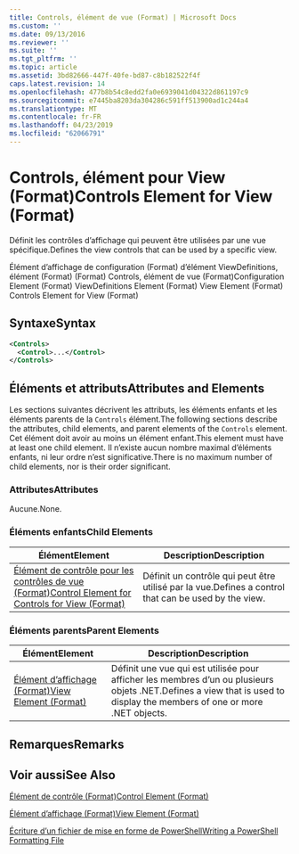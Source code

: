 ```yaml
---
title: Controls, élément de vue (Format) | Microsoft Docs
ms.custom: ''
ms.date: 09/13/2016
ms.reviewer: ''
ms.suite: ''
ms.tgt_pltfrm: ''
ms.topic: article
ms.assetid: 3bd82666-447f-40fe-bd87-c8b182522f4f
caps.latest.revision: 14
ms.openlocfilehash: 477b8b54c8edd2fa0e6939041d04322d861197c9
ms.sourcegitcommit: e7445ba8203da304286c591ff513900ad1c244a4
ms.translationtype: MT
ms.contentlocale: fr-FR
ms.lasthandoff: 04/23/2019
ms.locfileid: "62066791"
---
```

# <a name="controls-element-for-view-format"></a><span data-ttu-id="836f8-102">Controls, élément pour View (Format)</span><span class="sxs-lookup"><span data-stu-id="836f8-102">Controls Element for View (Format)</span></span>

<span data-ttu-id="836f8-103">Définit les contrôles d’affichage qui peuvent être utilisées par une vue spécifique.</span><span class="sxs-lookup"><span data-stu-id="836f8-103">Defines the view controls that can be used by a specific view.</span></span>

<span data-ttu-id="836f8-104">Élément d’affichage de configuration (Format) d’élément ViewDefinitions, élément (Format) (Format) Controls, élément de vue (Format)</span><span class="sxs-lookup"><span data-stu-id="836f8-104">Configuration Element (Format) ViewDefinitions Element (Format) View Element (Format) Controls Element for View (Format)</span></span>

## <a name="syntax"></a><span data-ttu-id="836f8-105">Syntaxe</span><span class="sxs-lookup"><span data-stu-id="836f8-105">Syntax</span></span>

```xml
<Controls>
  <Control>...</Control>
</Controls>
```

## <a name="attributes-and-elements"></a><span data-ttu-id="836f8-106">Éléments et attributs</span><span class="sxs-lookup"><span data-stu-id="836f8-106">Attributes and Elements</span></span>

<span data-ttu-id="836f8-107">Les sections suivantes décrivent les attributs, les éléments enfants et les éléments parents de la `Controls` élément.</span><span class="sxs-lookup"><span data-stu-id="836f8-107">The following sections describe the attributes, child elements, and parent elements of the `Controls` element.</span></span> <span data-ttu-id="836f8-108">Cet élément doit avoir au moins un élément enfant.</span><span class="sxs-lookup"><span data-stu-id="836f8-108">This element must have at least one child element.</span></span> <span data-ttu-id="836f8-109">Il n’existe aucun nombre maximal d’éléments enfants, ni leur ordre n’est significative.</span><span class="sxs-lookup"><span data-stu-id="836f8-109">There is no maximum number of child elements, nor is their order significant.</span></span>

### <a name="attributes"></a><span data-ttu-id="836f8-110">Attributes</span><span class="sxs-lookup"><span data-stu-id="836f8-110">Attributes</span></span>

<span data-ttu-id="836f8-111">Aucune.</span><span class="sxs-lookup"><span data-stu-id="836f8-111">None.</span></span>

### <a name="child-elements"></a><span data-ttu-id="836f8-112">Éléments enfants</span><span class="sxs-lookup"><span data-stu-id="836f8-112">Child Elements</span></span>

|<span data-ttu-id="836f8-113">Élément</span><span class="sxs-lookup"><span data-stu-id="836f8-113">Element</span></span>|<span data-ttu-id="836f8-114">Description</span><span class="sxs-lookup"><span data-stu-id="836f8-114">Description</span></span>|
|-------------|-----------------|
|[<span data-ttu-id="836f8-115">Élément de contrôle pour les contrôles de vue (Format)</span><span class="sxs-lookup"><span data-stu-id="836f8-115">Control Element for Controls for View (Format)</span></span>](./control-element-for-controls-for-view-format.md)|<span data-ttu-id="836f8-116">Définit un contrôle qui peut être utilisé par la vue.</span><span class="sxs-lookup"><span data-stu-id="836f8-116">Defines a control that can be used by the view.</span></span>|

### <a name="parent-elements"></a><span data-ttu-id="836f8-117">Éléments parents</span><span class="sxs-lookup"><span data-stu-id="836f8-117">Parent Elements</span></span>

|<span data-ttu-id="836f8-118">Élément</span><span class="sxs-lookup"><span data-stu-id="836f8-118">Element</span></span>|<span data-ttu-id="836f8-119">Description</span><span class="sxs-lookup"><span data-stu-id="836f8-119">Description</span></span>|
|-------------|-----------------|
|[<span data-ttu-id="836f8-120">Élément d’affichage (Format)</span><span class="sxs-lookup"><span data-stu-id="836f8-120">View Element (Format)</span></span>](./view-element-format.md)|<span data-ttu-id="836f8-121">Définit une vue qui est utilisée pour afficher les membres d’un ou plusieurs objets .NET.</span><span class="sxs-lookup"><span data-stu-id="836f8-121">Defines a view that is used to display the members of one or more .NET objects.</span></span>|

## <a name="remarks"></a><span data-ttu-id="836f8-122">Remarques</span><span class="sxs-lookup"><span data-stu-id="836f8-122">Remarks</span></span>

## <a name="see-also"></a><span data-ttu-id="836f8-123">Voir aussi</span><span class="sxs-lookup"><span data-stu-id="836f8-123">See Also</span></span>

[<span data-ttu-id="836f8-124">Élément de contrôle (Format)</span><span class="sxs-lookup"><span data-stu-id="836f8-124">Control Element (Format)</span></span>](./control-element-for-controls-for-view-format.md)

[<span data-ttu-id="836f8-125">Élément d’affichage (Format)</span><span class="sxs-lookup"><span data-stu-id="836f8-125">View Element (Format)</span></span>](./view-element-format.md)

[<span data-ttu-id="836f8-126">Écriture d’un fichier de mise en forme de PowerShell</span><span class="sxs-lookup"><span data-stu-id="836f8-126">Writing a PowerShell Formatting File</span></span>](./writing-a-powershell-formatting-file.md)
